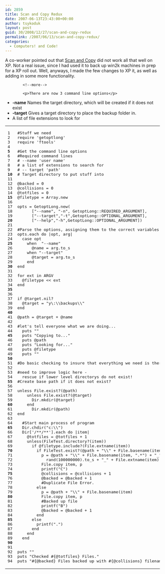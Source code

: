 ```yaml
---
id: 2859
title: Scan and Copy Redux
date: 2007-06-13T23:43:00+00:00
author: tsykoduk
layout: post
guid: 30/2008/12/27/scan-and-copy-redux
permalink: /2007/06/13/scan-and-copy-redux/
categories:
  - Computers! and Code!
---
```

<p>A co-worker pointed out that <a href="http://greg.nokes.name/2007/4/3/scan-and-copy">Scan and Copy</a> did not work all that well on XP. Not a real issue, since I had used it to back up win2k machines in prep for a XP roll out. Well, anyways, I made the few changes to XP it, as well as adding in some more functionality.</p>

            <!--more-->

            <p>There are now 3 command line options</p>


<ul>
  <li><b>-name</b> Names the target directory, which will be created if it does not exist</li>
  <li><b>-target</b> Gives a target directory to place the backup folder in.</li>
  <li> A list of file extensions to look for</li>
</ul>

<table class="CodeRay"><tr>
  <td class="line_numbers" title="click to toggle" onclick="with (this.firstChild.style) { display = (display == '') ? 'none' : '' }"><pre>1<tt>
</tt>2<tt>
</tt>3<tt>
</tt>4<tt>
</tt><strong>5</strong><tt>
</tt>6<tt>
</tt>7<tt>
</tt>8<tt>
</tt>9<tt>
</tt><strong>10</strong><tt>
</tt>11<tt>
</tt>12<tt>
</tt>13<tt>
</tt>14<tt>
</tt><strong>15</strong><tt>
</tt>16<tt>
</tt>17<tt>
</tt>18<tt>
</tt>19<tt>
</tt><strong>20</strong><tt>
</tt>21<tt>
</tt>22<tt>
</tt>23<tt>
</tt>24<tt>
</tt><strong>25</strong><tt>
</tt>26<tt>
</tt>27<tt>
</tt>28<tt>
</tt>29<tt>
</tt><strong>30</strong><tt>
</tt>31<tt>
</tt>32<tt>
</tt>33<tt>
</tt>34<tt>
</tt><strong>35</strong><tt>
</tt>36<tt>
</tt>37<tt>
</tt>38<tt>
</tt>39<tt>
</tt><strong>40</strong><tt>
</tt>41<tt>
</tt>42<tt>
</tt>43<tt>
</tt>44<tt>
</tt><strong>45</strong><tt>
</tt>46<tt>
</tt>47<tt>
</tt>48<tt>
</tt>49<tt>
</tt><strong>50</strong><tt>
</tt>51<tt>
</tt>52<tt>
</tt>53<tt>
</tt>54<tt>
</tt><strong>55</strong><tt>
</tt>56<tt>
</tt>57<tt>
</tt>58<tt>
</tt>59<tt>
</tt><strong>60</strong><tt>
</tt>61<tt>
</tt>62<tt>
</tt>63<tt>
</tt>64<tt>
</tt><strong>65</strong><tt>
</tt>66<tt>
</tt>67<tt>
</tt>68<tt>
</tt>69<tt>
</tt><strong>70</strong><tt>
</tt>71<tt>
</tt>72<tt>
</tt>73<tt>
</tt>74<tt>
</tt><strong>75</strong><tt>
</tt>76<tt>
</tt>77<tt>
</tt>78<tt>
</tt>79<tt>
</tt><strong>80</strong><tt>
</tt>81<tt>
</tt>82<tt>
</tt>83<tt>
</tt>84<tt>
</tt><strong>85</strong><tt>
</tt>86<tt>
</tt>87<tt>
</tt>88<tt>
</tt>89<tt>
</tt><strong>90</strong><tt>
</tt>91<tt>
</tt>92<tt>
</tt>93<tt>
</tt>94<tt>
</tt></pre></td>
  <td class="code"><pre ondblclick="with (this.style) { overflow = (overflow == 'auto' || overflow == '') ? 'visible' : 'auto' }"><span class="c">#Stuff we need</span><tt>
</tt>require <span class="s"><span class="dl">'</span><span class="k">getoptlong</span><span class="dl">'</span></span><tt>
</tt>require <span class="s"><span class="dl">'</span><span class="k">ftools</span><span class="dl">'</span></span><tt>
</tt> <tt>
</tt><span class="c">#Get the command line options</span><tt>
</tt><span class="c">#Required command lines</span><tt>
</tt><span class="c"># --name 'user name'</span><tt>
</tt><span class="c"># a list of extensions to search for</span><tt>
</tt><span class="c"># -- target 'path'</span><tt>
</tt><span class="c"># Target directory to put stuff into</span><tt>
</tt> <tt>
</tt><span class="iv">@backed</span> = <span class="i">0</span><tt>
</tt><span class="iv">@collisions</span> = <span class="i">0</span><tt>
</tt><span class="iv">@totfiles</span> = <span class="i">0</span><tt>
</tt><span class="iv">@filetype</span> = <span class="co">Array</span>.new<tt>
</tt> <tt>
</tt>opts = <span class="co">GetoptLong</span>.new(<tt>
</tt>      [<span class="s"><span class="dl">&quot;</span><span class="k">--name</span><span class="dl">&quot;</span></span>, <span class="s"><span class="dl">&quot;</span><span class="k">-n</span><span class="dl">&quot;</span></span>, <span class="co">GetoptLong</span>::<span class="co">REQUIRED_ARGUMENT</span>],<tt>
</tt>      [<span class="s"><span class="dl">&quot;</span><span class="k">--target</span><span class="dl">&quot;</span></span>,<span class="s"><span class="dl">&quot;</span><span class="k">-t</span><span class="dl">&quot;</span></span>,<span class="co">GetoptLong</span>::<span class="co">OPTIONAL_ARGUMENT</span>],<tt>
</tt>      [<span class="s"><span class="dl">&quot;</span><span class="k">--help</span><span class="dl">&quot;</span></span>,<span class="s"><span class="dl">&quot;</span><span class="k">-h</span><span class="dl">&quot;</span></span>,<span class="co">GetoptLong</span>::<span class="co">OPTIONAL_ARGUMENT</span>])<tt>
</tt> <tt>
</tt><span class="c">#Parse the options, assigning them to the correct variables.</span><tt>
</tt>opts.each <span class="r">do</span> |opt, arg|<tt>
</tt>  <span class="r">case</span> opt<tt>
</tt>    <span class="r">when</span>  <span class="s"><span class="dl">&quot;</span><span class="k">--name</span><span class="dl">&quot;</span></span><tt>
</tt>      <span class="iv">@name</span> = arg.to_s<tt>
</tt>    <span class="r">when</span> <span class="s"><span class="dl">&quot;</span><span class="k">--target</span><span class="dl">&quot;</span></span><tt>
</tt>      <span class="iv">@target</span> = arg.to_s<tt>
</tt>    <span class="r">end</span><tt>
</tt><span class="r">end</span><tt>
</tt> <tt>
</tt><span class="r">for</span> ext <span class="r">in</span> <span class="pc">ARGV</span><tt>
</tt>  <span class="iv">@filetype</span> &lt;&lt; ext<tt>
</tt><span class="r">end</span><tt>
</tt> <tt>
</tt> <tt>
</tt><span class="r">if</span> <span class="iv">@target</span>.nil?<tt>
</tt>  <span class="iv">@target</span> = <span class="s"><span class="dl">&quot;</span><span class="k">y</span><span class="ch">\:</span><span class="ch">\\</span><span class="k">backups</span><span class="ch">\\</span><span class="dl">&quot;</span></span><tt>
</tt><span class="r">end</span><tt>
</tt> <tt>
</tt><span class="iv">@path</span> = <span class="iv">@target</span> + <span class="iv">@name</span><tt>
</tt> <tt>
</tt><span class="c">#let's tell everyone what we are doing...</span><tt>
</tt>  puts <span class="s"><span class="dl">&quot;</span><span class="dl">&quot;</span></span><tt>
</tt>  puts <span class="s"><span class="dl">&quot;</span><span class="k">Copying to...</span><span class="dl">&quot;</span></span><tt>
</tt>  puts <span class="iv">@path</span><tt>
</tt>  puts <span class="s"><span class="dl">&quot;</span><span class="k">Looking for...</span><span class="dl">&quot;</span></span><tt>
</tt>  puts <span class="iv">@filetype</span><tt>
</tt>  puts <span class="s"><span class="dl">&quot;</span><span class="dl">&quot;</span></span><tt>
</tt> <tt>
</tt><span class="c">#Do basic checking to insure that everything we need is there</span><tt>
</tt> <tt>
</tt><span class="c">#need to improve logic here - </span><tt>
</tt>  <span class="r">rescue</span> <span class="r">if</span> lower level directorys <span class="r">do</span> <span class="r">not</span> exist!<tt>
</tt><span class="c">#Create base path if it does not exist?</span><tt>
</tt> <tt>
</tt><span class="r">unless</span> <span class="co">File</span>.exist?(<span class="iv">@path</span>)<tt>
</tt>    <span class="r">unless</span> <span class="co">File</span>.exist?(<span class="iv">@target</span>)<tt>
</tt>      <span class="co">Dir</span>.mkdir(<span class="iv">@target</span>)<tt>
</tt>    <span class="r">end</span><tt>
</tt>      <span class="co">Dir</span>.mkdir(<span class="iv">@path</span>)<tt>
</tt><span class="r">end</span><tt>
</tt> <tt>
</tt>  <span class="c">#Start main process of program</span><tt>
</tt>  <span class="co">Dir</span>.chdir(<span class="s"><span class="dl">&quot;</span><span class="k">c:</span><span class="ch">\\</span><span class="dl">&quot;</span></span>)<tt>
</tt>  <span class="co">Dir</span>[<span class="s"><span class="dl">'</span><span class="k">/**/**</span><span class="dl">'</span></span>].each <span class="r">do</span> |item|<tt>
</tt>    <span class="iv">@totfiles</span> = <span class="iv">@totfiles</span> + <span class="i">1</span><tt>
</tt>    <span class="r">unless</span>(<span class="co">FileTest</span>.directory?(item))<tt>
</tt>      <span class="r">if</span> <span class="iv">@filetype</span>.include?(<span class="co">File</span>.extname(item))<tt>
</tt>        <span class="r">if</span> <span class="co">FileTest</span>.exist?(<span class="iv">@path</span> + <span class="s"><span class="dl">&quot;</span><span class="ch">\\</span><span class="dl">&quot;</span></span> + <span class="co">File</span>.basename(item))<tt>
</tt>          p = <span class="iv">@path</span> + <span class="s"><span class="dl">&quot;</span><span class="ch">\\</span><span class="dl">&quot;</span></span> + <span class="co">File</span>.basename(item, <span class="s"><span class="dl">&quot;</span><span class="k">.*</span><span class="dl">&quot;</span></span>) + <span class="s"><span class="dl">&quot;</span><span class="k">_</span><span class="dl">&quot;</span></span>+ <tt>
</tt>            rand(<span class="i">100000000</span>).to_s + <span class="s"><span class="dl">&quot;</span><span class="k">_</span><span class="dl">&quot;</span></span> + <span class="co">File</span>.extname(item)<tt>
</tt>          <span class="co">File</span>.copy item, p<tt>
</tt>          printf(<span class="s"><span class="dl">&quot;</span><span class="k">C</span><span class="dl">&quot;</span></span>)<tt>
</tt>          <span class="iv">@collisions</span> = <span class="iv">@collisions</span> + <span class="i">1</span><tt>
</tt>          <span class="iv">@backed</span> = <span class="iv">@backed</span> + <span class="i">1</span><tt>
</tt>          <span class="c">#Duplicate File Error.</span><tt>
</tt>        <span class="r">else</span><tt>
</tt>          p = <span class="iv">@path</span> + <span class="s"><span class="dl">&quot;</span><span class="ch">\\</span><span class="dl">&quot;</span></span> + <span class="co">File</span>.basename(item)<tt>
</tt>          <span class="co">File</span>.copy item, p<tt>
</tt>          <span class="c">#Backed up file</span><tt>
</tt>          printf(<span class="s"><span class="dl">&quot;</span><span class="k">B</span><span class="dl">&quot;</span></span>)<tt>
</tt>          <span class="iv">@backed</span> = <span class="iv">@backed</span> + <span class="i">1</span><tt>
</tt>        <span class="r">end</span><tt>
</tt>      <span class="r">else</span><tt>
</tt>        printf(<span class="s"><span class="dl">&quot;</span><span class="k">.</span><span class="dl">&quot;</span></span>)<tt>
</tt>      <span class="r">end</span><tt>
</tt>    <span class="r">end</span><tt>
</tt>  <span class="r">end</span><tt>
</tt> <tt>
</tt> <tt>
</tt>puts <span class="s"><span class="dl">&quot;</span><span class="dl">&quot;</span></span><tt>
</tt>puts <span class="s"><span class="dl">&quot;</span><span class="k">Checked </span><span class="il"><span class="dl">#{</span><span class="iv">@totfiles</span><span class="dl">}</span></span><span class="k"> Files.</span><span class="dl">&quot;</span></span><tt>
</tt>puts <span class="s"><span class="dl">&quot;</span><span class="il"><span class="dl">#{</span><span class="iv">@backed</span><span class="dl">}</span></span><span class="k"> Files backed up with </span><span class="il"><span class="dl">#{</span><span class="iv">@collisions</span><span class="dl">}</span></span><span class="k"> filename collisions</span><span class="dl">&quot;</span></span><tt>
</tt></pre></td>
</tr></table>